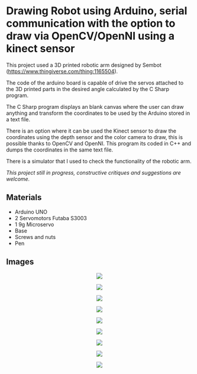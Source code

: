 # Drawing Robot using Arduino, serial communication with the option to draw via OpenCV/OpenNI using a kinect sensor

This project used a 3D printed robotic arm designed by Sembot (https://www.thingiverse.com/thing:1165504). 

The code of the arduino board is capable of drive the servos attached to the 3D printed parts in the desired angle calculated by the C Sharp program. 

The C Sharp program displays an blank canvas where the user can draw anything and transform the coordinates to be used by the Arduino stored in a text file.

There is an option where it can be used the Kinect sensor to draw the coordinates using the depth sensor and the color camera to draw, this is possible thanks to OpenCV and OpenNI. This program its coded in C++ and dumps the coordinates in the same text file.

There is a simulator that I used to check the functionality of the robotic arm.

_This project still in progress, constructive critiques and suggestions are welcome._ 

## Materials

* Arduino UNO
* 2 Servomotors Futaba S3003
* 1 9g Microservo 
* Base
* Screws and nuts
* Pen

## Images

<p align="center"><img src="https://raw.githubusercontent.com/TOTON95/Arduino_Drawing_Robot_OpenCV_OpenNI/master/images/Brazo_hd.png"></p>
<p align="center"><img src="https://raw.githubusercontent.com/TOTON95/Arduino_Drawing_Robot_OpenCV_OpenNI/master/images/drawing.gif"></p>
<p align="center"><img src="https://raw.githubusercontent.com/TOTON95/Arduino_Drawing_Robot_OpenCV_OpenNI/master/images/20161018_211314.jpg"></p>
<p align="center"><img src="https://raw.githubusercontent.com/TOTON95/Arduino_Drawing_Robot_OpenCV_OpenNI/master/images/20161129_081711.jpg"></p>
<p align="center"><img src="https://raw.githubusercontent.com/TOTON95/Arduino_Drawing_Robot_OpenCV_OpenNI/master/images/20161129_081729.jpg"></p>
<p align="center"><img src="https://raw.githubusercontent.com/TOTON95/Arduino_Drawing_Robot_OpenCV_OpenNI/master/images/Imagen1.jpg"></p>
<p align="center"><img src="https://raw.githubusercontent.com/TOTON95/Arduino_Drawing_Robot_OpenCV_OpenNI/master/images/ULSA_comp.png"></p>
<p align="center"><img src="https://raw.githubusercontent.com/TOTON95/Arduino_Drawing_Robot_OpenCV_OpenNI/master/images/kinect.jpg"></p>
<p align="center"><img src="https://raw.githubusercontent.com/TOTON95/Arduino_Drawing_Robot_OpenCV_OpenNI/master/images/simulator.jpg"></p>





